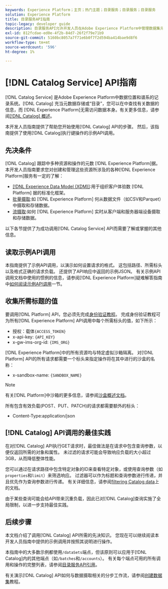 ```yaml
---
keywords: Experience Platform；主页；热门主题；目录服务；目录服务；目录服务
solution: Experience Platform
title: 目录服务API指南
topic-legacy: developer guide
description: 目录服务API允许开发人员在Adobe Experience Platform中管理数据集元数据。 请阅读本指南，了解如何使用API执行关键操作。
exl-id: 812fcdae-ed0e-4f2b-84d7-26f2f79e71b9
source-git-commit: 5160bc8057a7f71e6b0f7f2d594ba414bae9d8f6
workflow-type: tm+mt
source-wordcount: '596'
ht-degree: 1%

---
```


# [!DNL Catalog Service] API指南

[!DNL Catalog Service] 是Adobe Experience Platform中数据位置和谱系的记录系统。[!DNL Catalog] 充当元数据存储或“目录”，您可以在中查找有关数据的信息，而 [!DNL Experience Platform]无需访问数据本身。有关更多信息，请参阅[[!DNL Catalog] 概述](../home.md)。

本开发人员指南提供了帮助您开始使用[!DNL Catalog] API的步骤。 然后，该指南提供了使用[!DNL Catalog]执行键操作的示例API调用。

## 先决条件

[!DNL Catalog] 跟踪中多种资源和操作的元数 [!DNL Experience Platform]据。本开发人员指南要求您对创建和管理这些资源所涉及的各种[!DNL Experience Platform]服务有一定的了解：

* [[!DNL Experience Data Model (XDM)]](../../xdm/home.md):用于组织客户体验数 [!DNL Platform] 据的标准化框架。
* [批量摄取](../../ingestion/batch-ingestion/overview.md):如 [!DNL Experience Platform] 何从数据文件（如CSV和Parquet）中摄取和存储数据。
* [流摄取](../../ingestion/streaming-ingestion/overview.md):如何 [!DNL Experience Platform] 实时从客户端和服务器端设备摄取和存储数据。

以下各节提供了为成功调用[!DNL Catalog Service] API而需要了解或掌握的其他信息。

## 读取示例API调用

本指南提供了示例API调用，以演示如何设置请求的格式。 这包括路径、所需标头以及格式正确的请求负载。 还提供了API响应中返回的示例JSON。 有关示例API调用文档中使用的惯例的信息，请参阅[!DNL Experience Platform]疑难解答指南中[如何阅读示例API调用](../../landing/troubleshooting.md#how-do-i-format-an-api-request)一节。

## 收集所需标题的值

要调用[!DNL Platform] API，您必须先完成[身份验证教程](https://www.adobe.com/go/platform-api-authentication-en)。 完成身份验证教程可为所有[!DNL Experience Platform] API调用中每个所需标头的值，如下所示：

* 授权：载体`{ACCESS_TOKEN}`
* x-api-key: `{API_KEY}`
* x-gw-ims-org-id: `{IMS_ORG}`

[!DNL Experience Platform]中的所有资源均与特定虚拟沙箱隔离。 对[!DNL Platform] API的所有请求都需要一个标头来指定操作将在其中进行的沙盒的名称：

* x-sandbox-name: `{SANDBOX_NAME}`

>[!NOTE]
>
>有关[!DNL Platform]中沙箱的更多信息，请参阅[沙盒概述文档](../../sandboxes/home.md)。

所有包含有效负载(POST、PUT、PATCH)的请求都需要额外的标头：

* Content-Type:application/json

## [!DNL Catalog] API调用的最佳实践

在对[!DNL Catalog] API执行GET请求时，最佳做法是在请求中包含查询参数，以便仅返回所需的对象和属性。 未过滤的请求可能会导致响应负载的大小超过3GB，从而降低整体性能。

您可以通过在请求路径中包含特定对象的ID来查看特定对象，或使用查询参数（如`properties`和`limit`）来筛选响应。 过滤器可以作为标题和查询参数进行传递，并且优先作为查询参数进行传递。 有关详细信息，请参阅[filtering Catalog data](filter-data.md)上的文档。

由于某些查询可能会给API带来沉重负载，因此已对[!DNL Catalog]查询实施了全局限制，以进一步支持最佳实践。

## 后续步骤

本文档介绍了调用[!DNL Catalog] API所需的先决知识。 您现在可以继续阅读本开发人员指南中提供的示例调用并按照其说明进行操作。

本指南中的大多数示例都使用`/dataSets`端点，但该原则可以应用于[!DNL Catalog]内的其他端点（如`/batches`和`/accounts`）。 有关每个端点可用的所有调用和操作的完整列表，请参阅[目录服务API引用](https://www.adobe.io/experience-platform-apis/references/catalog/)。

有关演示[!DNL Catalog] API如何与数据摄取相关的分步工作流，请参阅[创建数据集](../datasets/create.md)教程。
